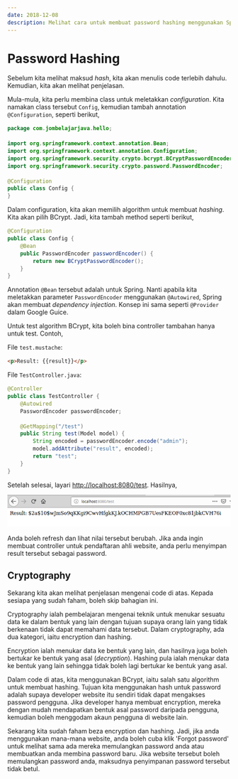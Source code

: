 ```yaml
---
date: 2018-12-08
description: Melihat cara untuk membuat password hashing menggunakan Spring Security dengan Spring Boot.
---
```


# Password Hashing

Sebelum kita melihat maksud *hash*, kita akan menulis code terlebih dahulu.
Kemudian, kita akan melihat penjelasan.

Mula-mula, kita perlu membina class untuk meletakkan *configuration*. Kita
namakan class tersebut `Config`, kemudian tambah annotation `@Configuration`,
seperti berikut,

```java
package com.jombelajarjava.hello;

import org.springframework.context.annotation.Bean;
import org.springframework.context.annotation.Configuration;
import org.springframework.security.crypto.bcrypt.BCryptPasswordEncoder;
import org.springframework.security.crypto.password.PasswordEncoder;

@Configuration
public class Config {
}
```

Dalam configuration, kita akan memilih algorithm untuk membuat *hashing*. Kita
akan pilih BCrypt. Jadi, kita tambah method seperti berikut,

```java
@Configuration
public class Config {
    @Bean
    public PasswordEncoder passwordEncoder() {
        return new BCryptPasswordEncoder();
    }
}
```

Annotation `@Bean` tersebut adalah untuk Spring. Nanti apabila kita meletakkan
parameter `PasswordEncoder` menggunakan `@Autowired`, Spring akan membuat
*dependency injection*. Konsep ini sama seperti `@Provider` dalam Google Guice.

Untuk test algorithm BCrypt, kita boleh bina controller tambahan hanya untuk
test. Contoh,

File `test.mustache`:

```html
<p>Result: {{result}}</p>
```

File `TestController.java`:

```java
@Controller
public class TestController {
    @Autowired
    PasswordEncoder passwordEncoder;

    @GetMapping("/test")
    public String test(Model model) {
        String encoded = passwordEncoder.encode("admin");
        model.addAttribute("result", encoded);
        return "test";
    }
}
```

Setelah selesai, layari
[http://localhost:8080/test](http://localhost:8080/test). Hasilnya,

![Gambar result hash](img/hashed.png)

Anda boleh refresh dan lihat nilai tersebut berubah. Jika anda ingin membuat
controller untuk pendaftaran ahli website, anda perlu menyimpan result tersebut
sebagai password.

## Cryptography

Sekarang kita akan melihat penjelasan mengenai code di atas. Kepada sesiapa yang
sudah faham, boleh skip bahagian ini.

Cryptography ialah pembelajaran mengenai teknik untuk menukar sesuatu data ke
dalam bentuk yang lain dengan tujuan supaya orang lain yang tidak berkenaan
tidak dapat memahami data tersebut. Dalam cryptography, ada dua kategori,
iaitu encryption dan hashing.

Encryption ialah menukar data ke bentuk yang lain, dan hasilnya juga boleh
bertukar ke bentuk yang asal (*decryption*). Hashing pula ialah menukar data ke
bentuk yang lain sehingga tidak boleh lagi bertukar ke bentuk yang asal.

Dalam code di atas, kita menggunakan BCrypt, iaitu salah satu algorithm untuk
membuat hashing. Tujuan kita menggunakan hash untuk password adalah supaya
developer website itu sendiri tidak dapat mengakses password pengguna. Jika
developer hanya membuat encryption, mereka dengan mudah mendapatkan bentuk asal
password daripada pengguna, kemudian boleh menggodam akaun pengguna di website
lain.

Sekarang kita sudah faham beza encryption dan hashing. Jadi, jika anda
menggunakan mana-mana website, anda boleh cuba klik 'Forgot password' untuk
melihat sama ada mereka memulangkan password anda atau membuatkan anda membina
password baru. Jika website tersebut boleh memulangkan password anda, maksudnya
penyimpanan password tersebut tidak betul.
